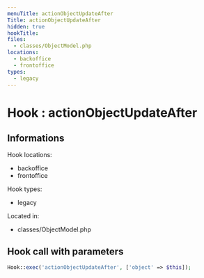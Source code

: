 ```yaml
---
menuTitle: actionObjectUpdateAfter
Title: actionObjectUpdateAfter
hidden: true
hookTitle: 
files:
  - classes/ObjectModel.php
locations:
  - backoffice
  - frontoffice
types:
  - legacy
---
```


# Hook : actionObjectUpdateAfter

## Informations

Hook locations: 
  - backoffice
  - frontoffice

Hook types: 
  - legacy

Located in: 
  - classes/ObjectModel.php

## Hook call with parameters

```php
Hook::exec('actionObjectUpdateAfter', ['object' => $this]);
```